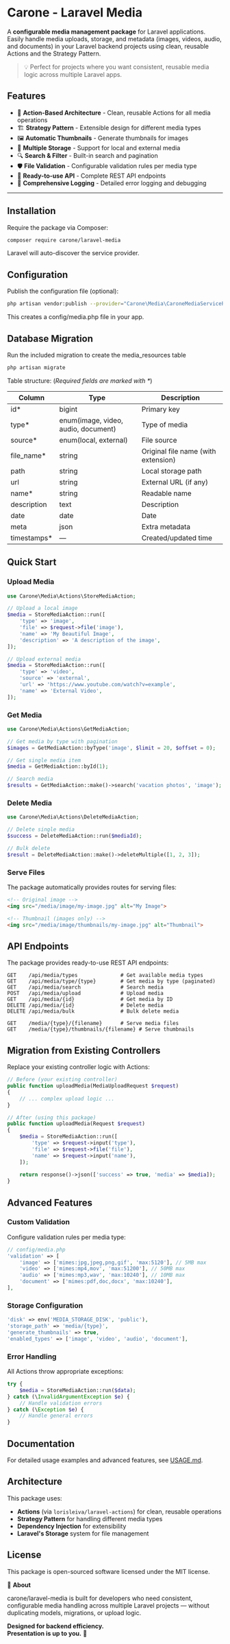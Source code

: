 # Carone - Laravel Media

A **configurable media management package** for Laravel applications.
Easily handle media uploads, storage, and metadata (images, videos, audio, and documents) in your Laravel backend projects using clean, reusable Actions and the Strategy Pattern.

> 💡 Perfect for projects where you want consistent, reusable media logic across multiple Laravel apps.

## Features

- 🎯 **Action-Based Architecture** - Clean, reusable Actions for all media operations
- 🏗️ **Strategy Pattern** - Extensible design for different media types
- 🖼️ **Automatic Thumbnails** - Generate thumbnails for images
- 📁 **Multiple Storage** - Support for local and external media
- 🔍 **Search & Filter** - Built-in search and pagination
- 🛡️ **File Validation** - Configurable validation rules per media type
- 🚀 **Ready-to-use API** - Complete REST API endpoints
- 📝 **Comprehensive Logging** - Detailed error logging and debugging

---

## Installation

Require the package via Composer:

```bash
composer require carone/laravel-media
```
Laravel will auto-discover the service provider.

## Configuration

Publish the configuration file (optional):

```bash
php artisan vendor:publish --provider="Carone\Media\CaroneMediaServiceProvider" --tag=config
```

This creates a config/media.php file in your app.

## Database Migration

Run the included migration to create the media_resources table

```bash
php artisan migrate
```

Table structure:
(<i>Required fields are marked with *</i>)

| Column      | Type                                   | Description               |
|-------------|----------------------------------------|---------------------------|
| id*          | bigint                                 | Primary key               |
| type*        | enum(image, video, audio, document)   | Type of media             |
| source*      | enum(local, external)                  | File source               |
| file_name*   | string                                 | Original file name (with extension)       |
| path        | string                                 | Local storage path        |
| url         | string                                 | External URL (if any)    |
| name*        | string                                 | Readable name       |
| description | text                                   | Description      |
| date       | date                                   | Date             |
| meta       | json                                   | Extra metadata            |
| timestamps*  | —                                      | Created/updated time      |

## Quick Start

### Upload Media

```php
use Carone\Media\Actions\StoreMediaAction;

// Upload a local image
$media = StoreMediaAction::run([
    'type' => 'image',
    'file' => $request->file('image'),
    'name' => 'My Beautiful Image',
    'description' => 'A description of the image',
]);

// Upload external media
$media = StoreMediaAction::run([
    'type' => 'video',
    'source' => 'external',
    'url' => 'https://www.youtube.com/watch?v=example',
    'name' => 'External Video',
]);
```

### Get Media

```php
use Carone\Media\Actions\GetMediaAction;

// Get media by type with pagination
$images = GetMediaAction::byType('image', $limit = 20, $offset = 0);

// Get single media item
$media = GetMediaAction::byId(1);

// Search media
$results = GetMediaAction::make()->search('vacation photos', 'image');
```

### Delete Media

```php
use Carone\Media\Actions\DeleteMediaAction;

// Delete single media
$success = DeleteMediaAction::run($mediaId);

// Bulk delete
$result = DeleteMediaAction::make()->deleteMultiple([1, 2, 3]);
```

### Serve Files

The package automatically provides routes for serving files:

```html
<!-- Original image -->
<img src="/media/image/my-image.jpg" alt="My Image">

<!-- Thumbnail (images only) -->
<img src="/media/image/thumbnails/my-image.jpg" alt="Thumbnail">
```

## API Endpoints

The package provides ready-to-use REST API endpoints:

```
GET    /api/media/types              # Get available media types
GET    /api/media/type/{type}        # Get media by type (paginated)
GET    /api/media/search             # Search media
POST   /api/media/upload             # Upload media
GET    /api/media/{id}               # Get media by ID
DELETE /api/media/{id}               # Delete media
DELETE /api/media/bulk               # Bulk delete media

GET    /media/{type}/{filename}      # Serve media files
GET    /media/{type}/thumbnails/{filename} # Serve thumbnails
```

## Migration from Existing Controllers

Replace your existing controller logic with Actions:

```php
// Before (your existing controller)
public function uploadMedia(MediaUploadRequest $request)
{
    // ... complex upload logic ...
}

// After (using this package)
public function uploadMedia(Request $request)
{
    $media = StoreMediaAction::run([
        'type' => $request->input('type'),
        'file' => $request->file('file'),
        'name' => $request->input('name'),
    ]);
    
    return response()->json(['success' => true, 'media' => $media]);
}
```

## Advanced Features

### Custom Validation

Configure validation rules per media type:

```php
// config/media.php
'validation' => [
    'image' => ['mimes:jpg,jpeg,png,gif', 'max:5120'], // 5MB max
    'video' => ['mimes:mp4,mov', 'max:51200'], // 50MB max
    'audio' => ['mimes:mp3,wav', 'max:10240'], // 10MB max
    'document' => ['mimes:pdf,doc,docx', 'max:10240'],
],
```

### Storage Configuration

```php
'disk' => env('MEDIA_STORAGE_DISK', 'public'),
'storage_path' => 'media/{type}',
'generate_thumbnails' => true,
'enabled_types' => ['image', 'video', 'audio', 'document'],
```

### Error Handling

All Actions throw appropriate exceptions:

```php
try {
    $media = StoreMediaAction::run($data);
} catch (\InvalidArgumentException $e) {
    // Handle validation errors
} catch (\Exception $e) {
    // Handle general errors
}
```

## Documentation

For detailed usage examples and advanced features, see [USAGE.md](USAGE.md).

## Architecture

This package uses:
- **Actions** (via `lorisleiva/laravel-actions`) for clean, reusable operations
- **Strategy Pattern** for handling different media types
- **Dependency Injection** for extensibility
- **Laravel's Storage** system for file management

## License

This package is open-sourced software licensed under the MIT license.

💬 **About**

carone/laravel-media is built for developers who need consistent, configurable media handling across multiple Laravel projects — without duplicating models, migrations, or upload logic.

**Designed for backend efficiency.**  
**Presentation is up to you.** 🎨